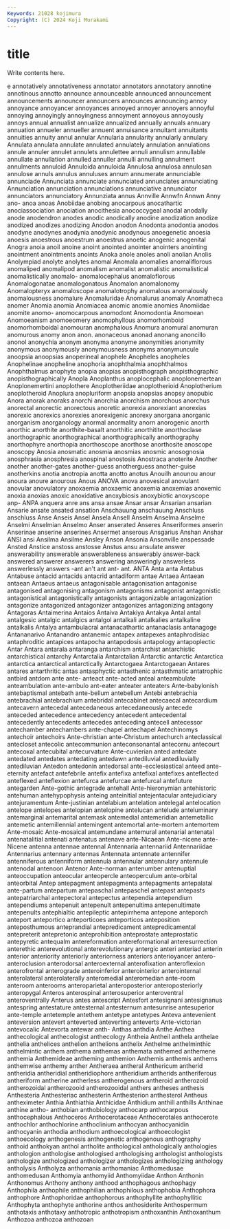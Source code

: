 ```yaml
---
Keywords: 21028 kojimura
Copyright: (C) 2024 Koji Murakami
---
```


# title

Write contents here.



e annotatively annotativeness annotator
annotators annotatory annotine annotinous annotto announce announceable announced announcement announcements
announcer announcers announces announcing annoy annoyance annoyancer annoyances annoyed annoyer
annoyers annoyful annoying annoyingly annoyingness annoyment annoyous annoyously annoys annual
annualist annualize annualized annually annuals annuary annuation annueler annueller annuent
annuisance annuitant annuitants annuities annuity annul annular Annularia annularity annularly
annulary Annulata annulata annulate annulated annulately annulation annulations annule annuler
annulet annulets annulettee annuli annulism annullable annullate annullation annulled annuller
annulli annulling annulment annulments annuloid Annuloida annuloida Annulosa annulosa annulosan
annulose annuls annulus annuluses annum annumerate annunciable annunciade Annunciata annunciate
annunciated annunciates annunciating Annunciation annunciation annunciations annunciative annunciator annunciators annunciatory
Annunziata annus Annville Annwfn Annwn Anny ano- anoa anoas Anobiidae
anobing anocarpous anocathartic anociassociation anociation anocithesia anococcygeal anodal anodally anode
anodendron anodes anodic anodically anodine anodization anodize anodized anodizes anodizing
Anodon anodon Anodonta anodontia anodos anodyne anodynes anodynia anodynic anodynous
anoegenetic anoesia anoesis anoestrous anoestrum anoestrus anoetic anogenic anogenital Anogra
anoia anoil anoine anoint anointed anointer anointers anointing anointment anointments
anoints Anoka anole anoles anoli anolian Anolis Anolympiad anolyte anolytes
anomal Anomala anomalies anomaliflorous anomaliped anomalipod anomalism anomalist anomalistic anomalistical
anomalistically anomalo- anomalocephalus anomaloflorous Anomalogonatae anomalogonatous Anomalon anomalonomy Anomalopteryx anomaloscope
anomalotrophy anomalous anomalously anomalousness anomalure Anomaluridae Anomalurus anomaly Anomatheca anomer
Anomia anomia Anomiacea anomic anomie anomies Anomiidae anomite anomo- anomocarpous
anomodont Anomodontia Anomoean Anomoeanism anomoeomery anomophyllous anomorhomboid anomorhomboidal anomouran anomphalous
Anomura anomural anomuran anomurous anomy anon anon. anonaceous anonad anonang
anoncillo anonol anonychia anonym anonyma anonyme anonymities anonymity anonymous anonymously
anonymousness anonyms anonymuncule anoopsia anoopsias anoperineal anophele Anopheles anopheles Anophelinae
anopheline anophoria anophthalmia anophthalmos Anophthalmus anophyte anopia anopias anopisthograph anopisthographic
anopisthographically Anopla Anoplanthus anoplocephalic anoplonemertean Anoplonemertini anoplothere Anoplotheriidae anoplotherioid Anoplotherium
anoplotheroid Anoplura anopluriform anopsia anopsias anopsy anopubic Anora anorak anoraks
anorchi anorchia anorchism anorchous anorchus anorectal anorectic anorectous anoretic anorexia
anorexiant anorexias anorexic anorexics anorexies anorexigenic anorexy anorgana anorganic anorganism
anorganology anormal anormality anorn anorogenic anorth anorthic anorthite anorthite-basalt anorthitic
anorthitite anorthoclase anorthographic anorthographical anorthographically anorthography anorthophyre anorthopia anorthoscope anorthose
anorthosite anoscope anoscopy Anosia anosmatic anosmia anosmias anosmic anosognosia anosphrasia
anosphresia anospinal anostosis Anostraca anoterite Another another another-gates another-guess anotherguess
another-guise anotherkins anotia anotropia anotta anotto anotus Anouilh anounou anour
anoura anoure anourous Anous ANOVA anova anovesical anovulant anovular anovulatory
anoxaemia anoxaemic anoxemia anoxemias anoxemic anoxia anoxias anoxic anoxidative anoxybiosis
anoxybiotic anoxyscope anp- ANPA anquera anre ans ansa ansae Ansar
ansar Ansarian ansarian Ansarie ansate ansated ansation Anschauung anschauung Anschluss
anschluss Anse Anseis Ansel Ansela Ansell Anselm Anselma Anselme Anselmi
Anselmian Anselmo Anser anserated Anseres Anseriformes anserin Anserinae anserine anserines
Ansermet anserous Ansgarius Anshan Anshar ANSI ansi Ansilma Ansilme Ansley
Anson Ansonia Ansonville anspessade Ansted Anstice anstoss anstosse Anstus ansu
ansulate answer answerability answerable answerableness answerably answer-back answered answerer answerers
answering answeringly answerless answerlessly answers -ant an't ant ant- ant.
ANTA Anta anta Antabus Antabuse antacid antacids antacrid antadiform antae
Antaea Antaean antaean Antaeus antaeus antagonisable antagonisation antagonise antagonised antagonising
antagonism antagonisms antagonist antagonistic antagonistical antagonistically antagonists antagonizable antagonization antagonize
antagonized antagonizer antagonizes antagonizing antagony Antagoras Antaimerina Antaios Antaiva Antakiya
Antakya Antal antal antalgesic antalgic antalgics antalgol antalkali antalkalies antalkaline
antalkalis Antalya antambulacral antanacathartic antanaclasis antanagoge Antananarivo Antanandro antanemic antapex
antapexes antaphrodisiac antaphroditic antapices antapocha antapodosis antapology antapoplectic Antar Antara
antarala antaranga antarchism antarchist antarchistic antarchistical antarchy Antarctalia Antarctalian Antarctic
antarctic Antarctica antarctica antarctical antarctically Antarctogaea Antarctogaean Antares antares antarthritic
antas antasphyctic antasthenic antasthmatic antatrophic antbird antdom ante ante- anteact
ante-acted anteal anteambulate anteambulation ante-ambulo ant-eater anteater anteaters Ante-babylonish antebaptismal
antebath ante-bellum antebellum Antebi antebrachia antebrachial antebrachium antebridal antecabinet antecaecal
antecardium antecavern antecedal antecedaneous antecedaneously antecede anteceded antecedence antecedency antecedent
antecedental antecedently antecedents antecedes anteceding antecell antecessor antechamber antechambers ante-chapel
antechapel Antechinomys antechoir antechoirs Ante-christian ante-Christum antechurch anteclassical antecloset antecolic
antecommunion anteconsonantal antecornu antecourt antecoxal antecubital antecurvature Ante-cuvierian anted antedate
antedated antedates antedating antedawn antediluvial antediluvially antediluvian Antedon antedonin antedorsal
ante-ecclesiastical anteed ante-eternity antefact antefebrile antefix antefixa antefixal antefixes anteflected
anteflexed anteflexion antefurca antefurcae antefurcal antefuture antegarden Ante-gothic antegrade antehall
Ante-hieronymian antehistoric antehuman antehypophysis anteing anteinitial antejentacular antejudiciary antejuramentum Ante-justinian
antelabium antelation antelegal antelocation antelope antelopes antelopian antelopine antelucan antelude
anteluminary antemarginal antemarital antemask antemedial antemeridian antemetallic antemetic antemillennial antemingent
antemortal ante-mortem antemortem Ante-mosaic Ante-mosaical antemundane antemural antenarial antenatal antenatalitial
antenati antenatus antenave ante-Nicaean Ante-nicene ante-Nicene antenna antennae antennal Antennaria
antennariid Antennariidae Antennarius antennary antennas Antennata antennate antennifer antenniferous antenniform
antennula antennular antennulary antennule antenodal antenoon Antenor Ante-norman antenumber antenuptial
anteoccupation anteocular anteopercle anteoperculum ante-orbital anteorbital Antep antepagment antepagmenta antepagments
antepalatal ante-partum antepartum antepaschal antepaschel antepast antepasts antepatriarchal antepectoral antepectus
antependia antependium antependiums antepenuit antepenult antepenultima antepenultimate antepenults antephialtic antepileptic
antepirrhema antepone anteporch anteport anteportico anteporticoes anteporticos anteposition anteposthumous anteprandial
antepredicament antepredicamental antepreterit antepretonic anteprohibition anteprostate anteprostatic antepyretic antequalm antereformation
antereformational anteresurrection anterethic anterevolutional anterevolutionary antergic anteri anteriad anterin anterior
anteriority anteriorly anteriorness anteriors anterioyancer antero- anteroclusion anterodorsal anteroexternal anterofixation
anteroflexion anterofrontal anterograde anteroinferior anterointerior anterointernal anterolateral anterolaterally anteromedial anteromedian
ante-room anteroom anterooms anteroparietal anteroposterior anteroposteriorly anteropygal Anteros anterospinal anterosuperior
anteroventral anteroventrally Anterus antes antescript Antesfort antesignani antesignanus antespring antestature
antesternal antesternum antesunrise antesuperior ante-temple antetemple antethem antetype antetypes Anteva
antevenient anteversion antevert anteverted anteverting anteverts Ante-victorian antevocalic Antevorta antewar
anth- Anthas anthdia Anthe Anthea anthecological anthecologist anthecology Antheia Antheil
anthela anthelae anthelia anthelices anthelion anthelions anthelix Anthelme anthelminthic anthelmintic
anthem anthema anthemas anthemata anthemed anthemene anthemia Anthemideae antheming anthemion
Anthemis anthemis anthems anthemwise anthemy anther Antheraea antheral Anthericum antherid
antheridia antheridial antheridiophore antheridium antherids antheriferous antheriform antherine antherless antherogenous
antheroid antherozoid antherozoidal antherozooid antherozooidal anthers antheses anthesis Anthesteria Anthesteriac
anthesterin Anthesterion anthesterol Antheus antheximeter Anthia Anthiathia Anthicidae Anthidium anthill
anthills Anthinae anthine antho- anthobian anthobiology anthocarp anthocarpous anthocephalous Anthoceros
Anthocerotaceae Anthocerotales anthocerote anthochlor anthochlorine anthoclinium anthocyan anthocyanidin anthocyanin anthodia
anthodium anthoecological anthoecologist anthoecology anthogenesis anthogenetic anthogenous anthography anthoid anthokyan
anthol antholite anthological anthologically anthologies anthologion anthologise anthologised anthologising anthologist
anthologists anthologize anthologized anthologizer anthologizes anthologizing anthology antholysis Antholyza anthomania
anthomaniac Anthomedusae anthomedusan Anthomyia anthomyiid Anthomyiidae Anthon Anthonin Anthonomus Anthony
anthony anthood anthophagous anthophagy Anthophila anthophile anthophilian anthophilous anthophobia Anthophora
anthophore Anthophoridae anthophorous anthophyllite anthophyllitic Anthophyta anthophyte anthorine anthos anthosiderite
Anthospermum anthotaxis anthotaxy anthotropic anthotropism anthoxanthin Anthoxanthum Anthozoa anthozoa anthozoan
